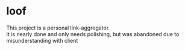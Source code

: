 # loof
This project is a personal link-aggregator.  
It is nearly done and only needs polishing, but was abandoned due to misunderstanding with client
